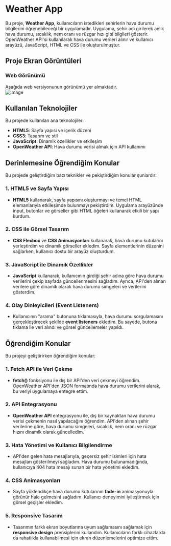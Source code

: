 # Weather App

Bu proje, **Weather App**, kullanıcıların istedikleri şehirlerin hava durumu bilgilerini öğrenebileceği bir uygulamadır. Uygulama, şehir adı girilerek anlık hava durumu, sıcaklık, nem oranı ve rüzgar hızı gibi bilgileri gösterir. OpenWeather API'si kullanılarak hava durumu verileri alınır ve kullanıcı arayüzü, JavaScript, HTML ve CSS ile oluşturulmuştur.

## Proje Ekran Görüntüleri

### Web Görünümü
Aşağıda web versiyonunun görünümü yer almaktadır.  
![image](https://github.com/user-attachments/assets/e5601d4c-dc49-42a4-b1ba-3fbe3b6a0158)


## Kullanılan Teknolojiler

Bu projede kullanılan ana teknolojiler:

- **HTML5**: Sayfa yapısı ve içerik düzeni
- **CSS3**: Tasarım ve stil
- **JavaScript**: Dinamik özellikler ve etkileşim
- **OpenWeather API**: Hava durumu verisi almak için API kullanımı

## Derinlemesine Öğrendiğim Konular

Bu projede geliştirdiğim bazı teknikler ve pekiştirdiğim konular şunlardır:

### 1. **HTML5 ve Sayfa Yapısı**
- **HTML5** kullanarak, sayfa yapısını oluşturmayı ve temel HTML elemanlarıyla etkileşimde bulunmayı pekiştirdim. Uygulama arayüzünde input, butonlar ve görseller gibi HTML öğeleri kullanarak etkili bir yapı kurdum.

### 2. **CSS ile Görsel Tasarım**
- **CSS Flexbox** ve **CSS Animasyonları** kullanarak, hava durumu kutularını yerleştirdim ve dinamik görseller ekledim. Sayfa elementlerinin düzenini sağlarken, kullanıcı dostu bir arayüz oluşturdum.

### 3. **JavaScript ile Dinamik Özellikler**
- **JavaScript** kullanarak, kullanıcının girdiği şehir adına göre hava durumu verilerini çekip sayfada güncellenmesini sağladım. Ayrıca, API'den alınan verilere göre dinamik olarak hava durumu simgeleri ve verilerini gösterdim.

### 4. **Olay Dinleyicileri (Event Listeners)**
- Kullanıcının "arama" butonuna tıklamasıyla, hava durumu sorgulamasını gerçekleştirecek şekilde **event listeners** ekledim. Bu sayede, butona tıklama ile veri alındı ve görsel güncellemeler yapıldı.

## Öğrendiğim Konular

Bu projeyi geliştirirken öğrendiğim konular:

### 1. **Fetch API ile Veri Çekme**
- **fetch()** fonksiyonu ile dış bir API'den veri çekmeyi öğrendim. OpenWeather API'den JSON formatında hava durumu verilerini alarak, bu veriyi uygulamaya entegre ettim.

### 2. **API Entegrasyonu**
- **OpenWeather API** entegrasyonu ile, dış bir kaynaktan hava durumu verisi çekmenin nasıl yapılacağını öğrendim. API'den alınan şehir verilerine göre, hava durumu simgeleri, sıcaklık, nem oranı ve rüzgar hızını dinamik olarak güncelledim.

### 3. **Hata Yönetimi ve Kullanıcı Bilgilendirme**
- API'den gelen hata mesajlarıyla, geçersiz şehir isimleri için hata mesajları gösterilmeyi sağladım. Hava durumu bulunamadığında, kullanıcıya 404 hata mesajı sunan bir hata yönetimi ekledim.

### 4. **CSS Animasyonları**
- Sayfa yüklendikçe hava durumu kutularının **fade-in** animasyonuyla görünür hale gelmesini sağladım. Kullanıcı deneyimini iyileştirmek için görsel geçişler ekledim.

### 5. **Responsive Tasarım**
- Tasarımın farklı ekran boyutlarına uyum sağlamasını sağlamak için **responsive design** prensiplerini kullandım. Kullanıcıların farklı cihazlarda da rahatlıkla kullanabilmesi için ekran düzenlemelerini optimize ettim.
